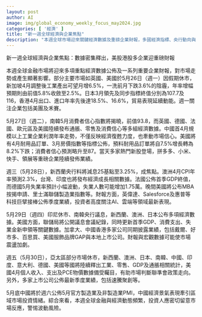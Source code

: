 ```yaml
---
layout: post
author: AI
image: img/global_economy_weekly_focus_may2024.jpg
categories: [ '經濟' ]
title: "新一週全球經濟與企業焦點"
description: "本週全球市場迎來關鍵經濟數據及重磅企業財報，多國經濟指標、央行動向與科技巨頭季報輪番登場，金融市場波動加劇，投資人需密切關注美國製造業、消費、通脹走勢及中港新興企業利潤變化，掌握全球經濟最新脈動。"
---
```

新一週全球經濟與企業焦點：數據密集釋出，美股港股多企業迎重磅財報

本週全球金融市場將迎來多項重點經濟數據公佈及一系列重要企業財報，對市場走勢或產生顯著影響。部分主要市場如英國、美國於5月26日（週一）因假期休市，新加坡4月調整後工業產出可望月增6.5%，一洗前月下跌3.6%的陰霾，年率增幅預期則由前值5.8%收斂至2.5%。日本3月領先及同步指標終值分別為107.7及116，香港4月出口、進口年率先後達18.5%、16.6%，貿易表現延續動能。週一關注企業包括美團及禾賽。

5月27日（週二），南韓5月消費者信心指數將揭曉，前值93.8，而英國、德國、法國、歐元區及美國陸續發布通脹、零售及消費信心等多組經濟數據。中國首4月規模以上工業企業利潤年率走勢，不僅反映經濟復甦力度，也牽動市場信心。美國將有4月耐用品訂單、3月房價指數等指標公佈，預料耐用品訂單將自7.5%增長轉為8.2%下跌；消費者信心預測略升至87。當天多家熱門新股登場，拼多多、小米、快手、領展等重磅企業陸續發佈業績。

週三（5月28日），新西蘭央行料將減息25基點至3.25%，成焦點。澳洲4月CPI年率預測2.3%，台灣、印度也將發布經濟成長相關數據。法國公佈首季GDP終值，而德國5月失業率預計小幅波動，失業人數可能增加1.75萬。晚間美國將公布MBA按揭申請、里士滿聯儲製造業指數等。財報方面，英偉達、Salesforce及惠普等科技巨擘接棒公佈季度業績，投資者高度關注AI、雲端等領域最新表現。

5月29日（週四）印尼休市、南韓央行議息，新西蘭、澳洲、日本公布多項經濟數據。美國方面，聯儲局將公開議息會議紀錄，同時更新首季GDP、消費支出、失業金新申領等關鍵數據。加拿大、中國香港多家公司同期披露業績，包括戴爾、好市多、百思買、美國服飾品牌GAP與本地上市公司。財報與宏觀數據可能使市場震盪加劇。

週五（5月30日），亞太區部分市場休市，新西蘭、澳洲、日本、南韓、中國、印度、意大利、德國、美國等國將陸續釋出工業、零售、GDP及通脹相關統計，美國4月個人收入、支出及PCE物價數據備受矚目，有助市場判斷聯準會政策走向。另外，多家上市公司公佈最新季度業績，包括速騰聚創等。

5月底中國將於週六公佈5月官方製造業及非製造業PMI，中國經濟景氣表現牽引區域市場投資情緒。綜合來看，本週全球金融與經濟動態頻繁，投資人應密切留意市場反應，警惕波動風險。